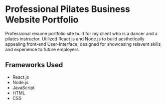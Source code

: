 # Professional Pilates Business Website Portfolio
Professional resume portfolio site built for my client who is a dancer and a pilates instructor. Utilized React.js and Node.js to build aesthetically appealing front-end User-Interface, designed for showcasing relavent skills and experience to future employers.
 
## Frameworks Used 
* React.js
* Node.js
* JavaScript 
* HTML
* CSS 

